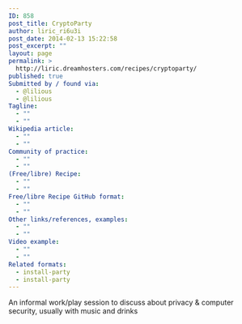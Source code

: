 ```yaml
---
ID: 858
post_title: CryptoParty
author: liric_ri6u3i
post_date: 2014-02-13 15:22:58
post_excerpt: ""
layout: page
permalink: >
  http://liric.dreamhosters.com/recipes/cryptoparty/
published: true
Submitted by / found via:
  - @lilious
  - @lilious
Tagline:
  - ""
  - ""
Wikipedia article:
  - ""
  - ""
Community of practice:
  - ""
  - ""
(Free/libre) Recipe:
  - ""
  - ""
Free/libre Recipe GitHub format:
  - ""
  - ""
Other links/references, examples:
  - ""
  - ""
Video example:
  - ""
  - ""
Related formats:
  - install-party
  - install-party
---
```

An informal work/play session to discuss about privacy & computer security, usually with music and drinks